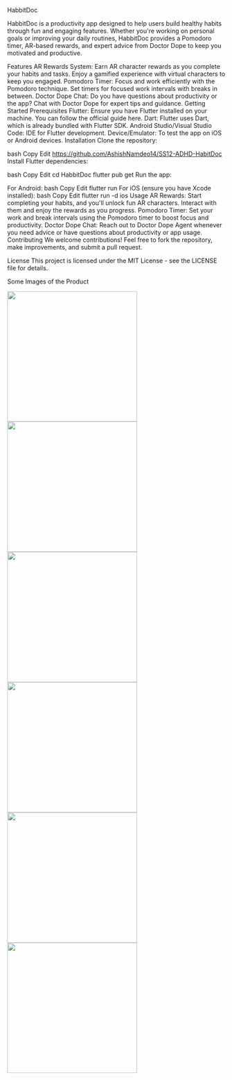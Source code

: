 HabbitDoc

HabbitDoc is a productivity app designed to help users build healthy habits through fun and engaging features. Whether you're working on personal goals or improving your daily routines, HabbitDoc provides a Pomodoro timer, AR-based rewards, and expert advice from Doctor Dope to keep you motivated and productive.

Features
AR Rewards System: Earn AR character rewards as you complete your habits and tasks. Enjoy a gamified experience with virtual characters to keep you engaged.
Pomodoro Timer: Focus and work efficiently with the Pomodoro technique. Set timers for focused work intervals with breaks in between.
Doctor Dope Chat: Do you have questions about productivity or the app? Chat with Doctor Dope for expert tips and guidance.
Getting Started
Prerequisites
Flutter: Ensure you have Flutter installed on your machine. You can follow the official guide here.
Dart: Flutter uses Dart, which is already bundled with Flutter SDK.
Android Studio/Visual Studio Code: IDE for Flutter development.
Device/Emulator: To test the app on iOS or Android devices.
Installation
Clone the repository:

bash
Copy
Edit
https://github.com/AshishNamdeo14/SS12-ADHD-HabitDoc
Install Flutter dependencies:

bash
Copy
Edit
cd HabbitDoc
flutter pub get
Run the app:

For Android:
bash
Copy
Edit
flutter run
For iOS (ensure you have Xcode installed):
bash
Copy
Edit
flutter run -d ios
Usage
AR Rewards: Start completing your habits, and you'll unlock fun AR characters. Interact with them and enjoy the rewards as you progress.
Pomodoro Timer: Set your work and break intervals using the Pomodoro timer to boost focus and productivity.
Doctor Dope Chat: Reach out to Doctor Dope Agent whenever you need advice or have questions about productivity or app usage.
Contributing
We welcome contributions! Feel free to fork the repository, make improvements, and submit a pull request.

License
This project is licensed under the MIT License - see the LICENSE file for details.

Some Images of the Product

<img src="https://github.com/user-attachments/assets/7dffbf4b-3261-4c41-a83a-99991662cda0" width="300"/>
<img src="https://github.com/user-attachments/assets/863f3a52-a433-4905-b1b3-02c5c7760c6c" width="300"/>
<img src="https://github.com/user-attachments/assets/3e719c87-5e7f-40db-99a7-cf6ef9bf2966" width="300"/>
<img src="https://github.com/user-attachments/assets/46e523d4-1246-4542-9c75-174358ff98b2" width="300"/>
<img src="https://github.com/user-attachments/assets/4c6265e7-4048-4391-925a-6c3ca38b88ae" width="300"/>
<img src="https://github.com/user-attachments/assets/0e55eaf3-ade0-43a2-af1a-ba0e635b0f1b" width="300"/>








